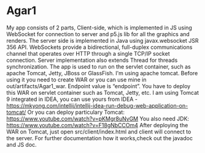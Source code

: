 # Agar1
My app consists of 2 parts, Client-side, which is implemented in JS using WebSocket for connection to server and p5.js lib for all the graphics and renders. The server side is implemented in Java using javax.websocket JSR 356 API.
WebSockets provide a bidirectional, full-duplex communications channel
that operates over HTTP through a single TCP/IP socket connection.
Server implementation also extends Thread for threads synchronization.
The app is  used to run on the servlet container, such as apache Tomcat, Jetty, JBoss or GlassFish.
I'm using apache tomcat.
 Before using it you need to create WAR  or you can use mine in out/artifacts/Agar1_war.
Endpoint value is “endpoint”.
You have  to deploy this WAR on servlet container such as Tomcat, Jetty, etc.
I am using Tomcat 9 integrated in IDEA, you can use yours from IDEA -https://mkyong.com/intellij/intellij-idea-run-debug-web-application-on-tomcat/
Or you can deploy particulary Tomcat:
https://www.youtube.com/watch?v=pKMgr8uNvGM
You also need JDK:
https://www.youtube.com/watch?v=F18gNbCCOm4
After deploying the WAR on Tomcat, just open src/client/index.html and client will connect to the server.
For further documentation how it works,check out the javadoc and JS doc.
